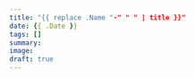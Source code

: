 ```yaml
---
title: "{{ replace .Name "-" " " | title }}"
date: {{ .Date }}
tags: []
summary:
image:
draft: true
---
```


